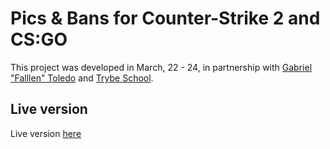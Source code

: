 # Pics & Bans for Counter-Strike 2 and CS:GO

This project was developed in March, 22 - 24, in partnership with [Gabriel "Falllen" Toledo](https://twitter.com/FalleNCS) and [Trybe School](https://twitter.com/betrybe).

## Live version

Live version [here](https://cspicksbans.vercel.app/)
